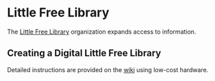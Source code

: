 Little Free Library
================================================================================
The [Little Free Library][lfl] organization expands access to information.


Creating a Digital Little Free Library
--------------------------------------------------------------------------------
Detailed instructions are provided on the [wiki](https://github.com/redengin/LittleFreeLibrary/wiki) using low-cost hardware.
 


<!-- references -->
[lfl]: https://littlefreelibrary.org/